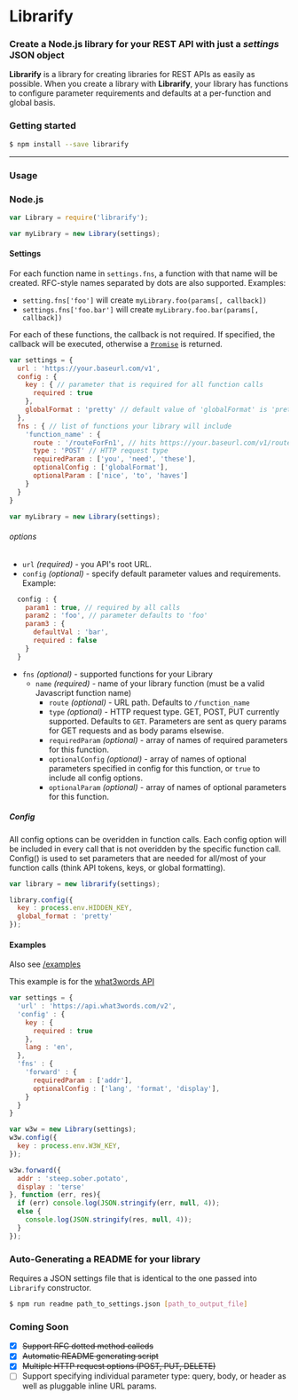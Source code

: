 # Librarify
### Create a Node.js library for your REST API with just a _settings_ JSON object

**Librarify** is a library for creating libraries for REST APIs as easily as possible. When you create a library with **Librarify**, your library has functions to configure parameter requirements and defaults at a per-function and global basis.

### Getting started
```sh
$ npm install --save librarify
```
___
### Usage
### Node.js
```javascript
var Library = require('librarify');

var myLibrary = new Library(settings);
```

#### Settings
For each function name in `settings.fns`, a function with that name will be created. RFC-style names separated by dots are also supported.
Examples:
* `setting.fns['foo']` will create `myLibrary.foo(params[, callback])`
* `settings.fns['foo.bar']` will create `myLibrary.foo.bar(params[, callback])`

For each of these functions, the callback is not required. If specified, the callback will be executed, otherwise a [`Promise`](https://www.npmjs.com/package/promise) is returned.

```javascript
var settings = {
  url : 'https://your.baseurl.com/v1',
  config : {
    key : { // parameter that is required for all function calls
      required : true
    },
    globalFormat : 'pretty' // default value of 'globalFormat' is 'pretty'
  },
  fns : { // list of functions your library will include
    'function_name' : {  
      route : '/routeForFn1', // hits https://your.baseurl.com/v1/routeForFn1.
      type : 'POST' // HTTP request type
      requiredParam : ['you', 'need', 'these'],
      optionalConfig : ['globalFormat'],
      optionalParam : ['nice', 'to', 'haves']
    }
  }
}

var myLibrary = new Library(settings);
```
###### options
* `url` _(required)_ - you API's root URL.
* `config` _(optional)_ - specify default parameter values and requirements.
Example:
```javascript
  config : {
    param1 : true, // required by all calls
    param2 : 'foo', // parameter defaults to 'foo'
    param3 : {
      defaultVal : 'bar',
      required : false
    }
  }
```
* `fns` _(optional)_ - supported functions for your Library
   * `name` _(required)_ - name of your library function (must be a valid Javascript function name)
      * `route`  _(optional)_ - URL path. Defaults to `/function_name`
      * `type`  _(optional)_ - HTTP request type. GET, POST, PUT currently supported. Defaults to `GET`. Parameters are sent as query params for GET requests and as body params elsewise.
      * `requiredParam` _(optional)_ - array of names of required parameters for this function.
      * `optionalConfig` _(optional)_ - array of names of optional parameters specified in config for this function, or `true` to include all config options.
      * `optionalParam` _(optional)_ - array of names of optional parameters for this function.

##### Config
All config options can be overidden in function calls. Each config option will be included in every call that is not
overidden by the specific function call. Config() is used to set parameters that are needed for all/most of your function calls (think API tokens, keys, or global formatting).
```javascript
var library = new librarify(settings);

library.config({
  key : process.env.HIDDEN_KEY,
  global_format : 'pretty'
});
```

#### Examples
Also see   [/examples](examples)

This example is for the [what3words API](https://docs.what3words.com/api/v2/)
```javascript
var settings = {
  'url' : 'https://api.what3words.com/v2',
  'config' : {
    key : {
      required : true
    },
    lang : 'en',
  },
  'fns' : {
    'forward' : {
      requiredParam : ['addr'],
      optionalConfig : ['lang', 'format', 'display'],
    }
  }
}

var w3w = new Library(settings);
w3w.config({
  key : process.env.W3W_KEY,
});

w3w.forward({
  addr : 'steep.sober.potato',
  display : 'terse'
}, function (err, res){
  if (err) console.log(JSON.stringify(err, null, 4));
  else {
    console.log(JSON.stringify(res, null, 4));
  }
});
```

### Auto-Generating a README for your library
Requires a JSON settings file that is identical to the one passed into `Librarify` constructor.
```sh
$ npm run readme path_to_settings.json [path_to_output_file]
```

### Coming Soon
- [x] ~~Support RFC dotted method calleds~~
- [x] ~~Automatic README generating script~~
- [x] ~~Multiple HTTP request options (POST, PUT, DELETE)~~
- [ ] Support specifying individual parameter type: query, body, or header as well as pluggable inline URL params.
